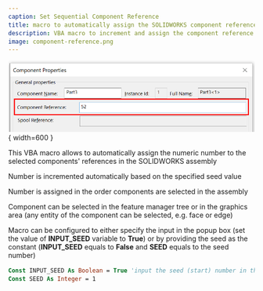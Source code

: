 ```yaml
---
caption: Set Sequential Component Reference
title: macro to automatically assign the SOLIDWORKS component references in a sequential order
description: VBA macro to increment and assign the component reference in sequential order for the selected components based on the seed number
image: component-reference.png
---
```

![Component Reference](component-reference.png){ width=600 }

This VBA macro allows to automatically assign the numeric number to the selected components' references in the SOLIDWORKS assembly

Number is incremented automatically based on the specified seed value

Number is assigned in the order components are selected in the assembly

Component can be selected in the feature manager tree or in the graphics area (any entity of the component can be selected, e.g. face or edge)

Macro can be configured to either specify the input in the popup box (set the value of **INPUT_SEED** variable to **True**) or by providing the seed as the constant (**INPUT_SEED** equals to **False** and **SEED** equals to the seed number)

~~~ vb
Const INPUT_SEED As Boolean = True 'input the seed (start) number in the input box upon running the macro
Const SEED As Integer = 1
~~~